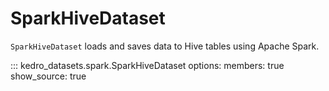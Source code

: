 # SparkHiveDataset

`SparkHiveDataset` loads and saves data to Hive tables using Apache Spark.

::: kedro_datasets.spark.SparkHiveDataset
    options:
        members: true
        show_source: true

